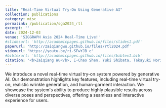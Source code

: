 ```yaml
---
title: "Real-Time Virtual Try-On Using Generative AI"
collection: publications
category: misc
permalink: /publication/sga2024_rtl
excerpt: ''
date: 2024-12-03
venue: 'SIGGRAPH Asia 2024 Real-Time Live!'
#slidesurl: 'http://academicpages.github.io/files/slides1.pdf'
paperurl: 'http://zaiqiangwu.github.io/files/rtl2024.pdf'
videourl: 'https://youtu.be/ri-SFwYJB_c'
#bibtexurl: 'http://academicpages.github.io/files/bibtex1.bib'
citation: '<b>Zaiqiang Wu</b>, I-Chao Shen, Yuki Shibata, Takayuki Hori, Mengjia Jin, Wataru Kubo, Takeo Igarashi. <i>SIGGRAPH Asia 2024 Real-Time Live!</i>.'
---
```

We introduce a novel real-time virtual try-on system powered by generative AI. Our demonstration highlights key features, including real-time virtual try-on, realistic wrinkle generation, and human-garment interaction. We showcase the system's ability to produce highly plausible results across diverse poses and perspectives, offering a seamless and interactive experience for users.